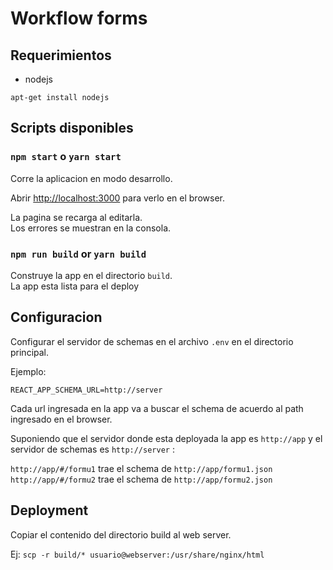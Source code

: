 # Workflow forms

## Requerimientos

* nodejs

`apt-get install nodejs`

## Scripts disponibles

### `npm start` o `yarn start` 

Corre la aplicacion en modo desarrollo.<br>

Abrir [http://localhost:3000](http://localhost:3000)  para verlo en el browser.

La pagina se recarga al editarla.<br>
Los errores se muestran en la consola.

### `npm run build` or `yarn build` 

Construye la app en el directorio `build`.<br>
La app esta lista para el deploy

## Configuracion

Configurar el servidor de schemas en el archivo `.env` en el directorio principal.

Ejemplo:
```
REACT_APP_SCHEMA_URL=http://server
```

Cada url ingresada en la app va a buscar el schema de acuerdo al path ingresado en el browser.

Suponiendo que el servidor donde esta deployada la app es `http://app` y el servidor de schemas es `http://server` :

`http://app/#/formu1` trae el schema de `http://app/formu1.json`
`http://app/#/formu2` trae el schema de `http://app/formu2.json`


## Deployment

Copiar el contenido del directorio build al web server.

Ej: `scp -r build/* usuario@webserver:/usr/share/nginx/html`

